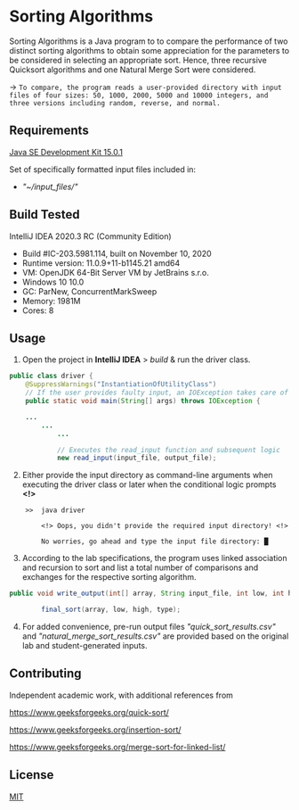 # Sorting Algorithms

Sorting Algorithms is a Java program to  to compare the performance of two distinct sorting algorithms to obtain some
appreciation for the parameters to be considered in selecting an appropriate sort.
Hence, three recursive Quicksort algorithms and one Natural Merge Sort were considered.

→ `To compare, the program reads a user-provided directory with input files of four sizes: 50, 1000, 2000, 5000 and 10000 integers, and three versions including random, reverse, and normal.`

## Requirements

[Java SE Development Kit 15.0.1](https://www.oracle.com/java/technologies/javase-jdk15-downloads.html)

Set of specifically formatted input files included in:
* _"~/input_files/"_

## Build Tested

IntelliJ IDEA 2020.3 RC (Community Edition)
* Build #IC-203.5981.114, built on November 10, 2020
* Runtime version: 11.0.9+11-b1145.21 amd64
* VM: OpenJDK 64-Bit Server VM by JetBrains s.r.o.
* Windows 10 10.0
* GC: ParNew, ConcurrentMarkSweep
* Memory: 1981M
* Cores: 8

## Usage

1)	Open the project in **IntelliJ IDEA** > _build_ & run the driver class.


```java
public class driver {
    @SuppressWarnings("InstantiationOfUtilityClass")
    // If the user provides faulty input, an IOException takes care of bad I/O
    public static void main(String[] args) throws IOException {

    ...
        ...
            ...

            // Executes the read_input function and subsequent logic
            new read_input(input_file, output_file);
```

2)	Either provide the input directory as command-line arguments when executing the driver class or later when the 
      conditional logic prompts **<!>**

```
    >>  java driver

        <!> Oops, you didn't provide the required input directory! <!>

        No worries, go ahead and type the input file directory: █
```

3)	According to the lab specifications, the program uses linked association and recursion to sort and 
      list a total number of comparisons and exchanges for the respective sorting algorithm.

```java
public void write_output(int[] array, String input_file, int low, int high, int type, int file_number) throws IOException {

        final_sort(array, low, high, type);
```

4)	For added convenience, pre-run output files _"quick_sort_results.csv"_ and _"natural_merge_sort_results.csv"_ are provided
      based on the original lab and student-generated inputs.


## Contributing

Independent academic work, with additional references from 

https://www.geeksforgeeks.org/quick-sort/

https://www.geeksforgeeks.org/insertion-sort/

https://www.geeksforgeeks.org/merge-sort-for-linked-list/


## License
[MIT](https://choosealicense.com/licenses/mit/)
